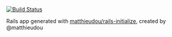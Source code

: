 [![Build Status](https://travis-ci.org/matthieudou/matthieudou.svg?branch=master)](https://travis-ci.org/matthieudou/matthieudou)

Rails app generated with [matthieudou/rails-initialize](https://github.com/matthieudou/rails-initialize), created by @matthieudou
